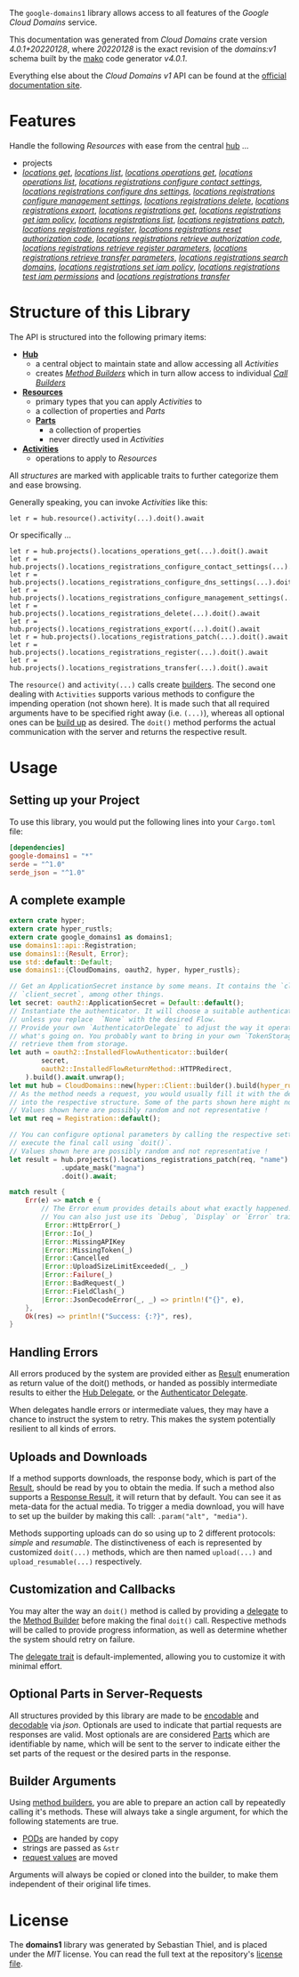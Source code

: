 <!---
DO NOT EDIT !
This file was generated automatically from 'src/generator/templates/api/README.md.mako'
DO NOT EDIT !
-->
The `google-domains1` library allows access to all features of the *Google Cloud Domains* service.

This documentation was generated from *Cloud Domains* crate version *4.0.1+20220128*, where *20220128* is the exact revision of the *domains:v1* schema built by the [mako](http://www.makotemplates.org/) code generator *v4.0.1*.

Everything else about the *Cloud Domains* *v1* API can be found at the
[official documentation site](https://cloud.google.com/domains/).
# Features

Handle the following *Resources* with ease from the central [hub](https://docs.rs/google-domains1/4.0.1+20220128/google_domains1/CloudDomains) ... 

* projects
 * [*locations get*](https://docs.rs/google-domains1/4.0.1+20220128/google_domains1/api::ProjectLocationGetCall), [*locations list*](https://docs.rs/google-domains1/4.0.1+20220128/google_domains1/api::ProjectLocationListCall), [*locations operations get*](https://docs.rs/google-domains1/4.0.1+20220128/google_domains1/api::ProjectLocationOperationGetCall), [*locations operations list*](https://docs.rs/google-domains1/4.0.1+20220128/google_domains1/api::ProjectLocationOperationListCall), [*locations registrations configure contact settings*](https://docs.rs/google-domains1/4.0.1+20220128/google_domains1/api::ProjectLocationRegistrationConfigureContactSettingCall), [*locations registrations configure dns settings*](https://docs.rs/google-domains1/4.0.1+20220128/google_domains1/api::ProjectLocationRegistrationConfigureDnsSettingCall), [*locations registrations configure management settings*](https://docs.rs/google-domains1/4.0.1+20220128/google_domains1/api::ProjectLocationRegistrationConfigureManagementSettingCall), [*locations registrations delete*](https://docs.rs/google-domains1/4.0.1+20220128/google_domains1/api::ProjectLocationRegistrationDeleteCall), [*locations registrations export*](https://docs.rs/google-domains1/4.0.1+20220128/google_domains1/api::ProjectLocationRegistrationExportCall), [*locations registrations get*](https://docs.rs/google-domains1/4.0.1+20220128/google_domains1/api::ProjectLocationRegistrationGetCall), [*locations registrations get iam policy*](https://docs.rs/google-domains1/4.0.1+20220128/google_domains1/api::ProjectLocationRegistrationGetIamPolicyCall), [*locations registrations list*](https://docs.rs/google-domains1/4.0.1+20220128/google_domains1/api::ProjectLocationRegistrationListCall), [*locations registrations patch*](https://docs.rs/google-domains1/4.0.1+20220128/google_domains1/api::ProjectLocationRegistrationPatchCall), [*locations registrations register*](https://docs.rs/google-domains1/4.0.1+20220128/google_domains1/api::ProjectLocationRegistrationRegisterCall), [*locations registrations reset authorization code*](https://docs.rs/google-domains1/4.0.1+20220128/google_domains1/api::ProjectLocationRegistrationResetAuthorizationCodeCall), [*locations registrations retrieve authorization code*](https://docs.rs/google-domains1/4.0.1+20220128/google_domains1/api::ProjectLocationRegistrationRetrieveAuthorizationCodeCall), [*locations registrations retrieve register parameters*](https://docs.rs/google-domains1/4.0.1+20220128/google_domains1/api::ProjectLocationRegistrationRetrieveRegisterParameterCall), [*locations registrations retrieve transfer parameters*](https://docs.rs/google-domains1/4.0.1+20220128/google_domains1/api::ProjectLocationRegistrationRetrieveTransferParameterCall), [*locations registrations search domains*](https://docs.rs/google-domains1/4.0.1+20220128/google_domains1/api::ProjectLocationRegistrationSearchDomainCall), [*locations registrations set iam policy*](https://docs.rs/google-domains1/4.0.1+20220128/google_domains1/api::ProjectLocationRegistrationSetIamPolicyCall), [*locations registrations test iam permissions*](https://docs.rs/google-domains1/4.0.1+20220128/google_domains1/api::ProjectLocationRegistrationTestIamPermissionCall) and [*locations registrations transfer*](https://docs.rs/google-domains1/4.0.1+20220128/google_domains1/api::ProjectLocationRegistrationTransferCall)




# Structure of this Library

The API is structured into the following primary items:

* **[Hub](https://docs.rs/google-domains1/4.0.1+20220128/google_domains1/CloudDomains)**
    * a central object to maintain state and allow accessing all *Activities*
    * creates [*Method Builders*](https://docs.rs/google-domains1/4.0.1+20220128/google_domains1/client::MethodsBuilder) which in turn
      allow access to individual [*Call Builders*](https://docs.rs/google-domains1/4.0.1+20220128/google_domains1/client::CallBuilder)
* **[Resources](https://docs.rs/google-domains1/4.0.1+20220128/google_domains1/client::Resource)**
    * primary types that you can apply *Activities* to
    * a collection of properties and *Parts*
    * **[Parts](https://docs.rs/google-domains1/4.0.1+20220128/google_domains1/client::Part)**
        * a collection of properties
        * never directly used in *Activities*
* **[Activities](https://docs.rs/google-domains1/4.0.1+20220128/google_domains1/client::CallBuilder)**
    * operations to apply to *Resources*

All *structures* are marked with applicable traits to further categorize them and ease browsing.

Generally speaking, you can invoke *Activities* like this:

```Rust,ignore
let r = hub.resource().activity(...).doit().await
```

Or specifically ...

```ignore
let r = hub.projects().locations_operations_get(...).doit().await
let r = hub.projects().locations_registrations_configure_contact_settings(...).doit().await
let r = hub.projects().locations_registrations_configure_dns_settings(...).doit().await
let r = hub.projects().locations_registrations_configure_management_settings(...).doit().await
let r = hub.projects().locations_registrations_delete(...).doit().await
let r = hub.projects().locations_registrations_export(...).doit().await
let r = hub.projects().locations_registrations_patch(...).doit().await
let r = hub.projects().locations_registrations_register(...).doit().await
let r = hub.projects().locations_registrations_transfer(...).doit().await
```

The `resource()` and `activity(...)` calls create [builders][builder-pattern]. The second one dealing with `Activities` 
supports various methods to configure the impending operation (not shown here). It is made such that all required arguments have to be 
specified right away (i.e. `(...)`), whereas all optional ones can be [build up][builder-pattern] as desired.
The `doit()` method performs the actual communication with the server and returns the respective result.

# Usage

## Setting up your Project

To use this library, you would put the following lines into your `Cargo.toml` file:

```toml
[dependencies]
google-domains1 = "*"
serde = "^1.0"
serde_json = "^1.0"
```

## A complete example

```Rust
extern crate hyper;
extern crate hyper_rustls;
extern crate google_domains1 as domains1;
use domains1::api::Registration;
use domains1::{Result, Error};
use std::default::Default;
use domains1::{CloudDomains, oauth2, hyper, hyper_rustls};

// Get an ApplicationSecret instance by some means. It contains the `client_id` and 
// `client_secret`, among other things.
let secret: oauth2::ApplicationSecret = Default::default();
// Instantiate the authenticator. It will choose a suitable authentication flow for you, 
// unless you replace  `None` with the desired Flow.
// Provide your own `AuthenticatorDelegate` to adjust the way it operates and get feedback about 
// what's going on. You probably want to bring in your own `TokenStorage` to persist tokens and
// retrieve them from storage.
let auth = oauth2::InstalledFlowAuthenticator::builder(
        secret,
        oauth2::InstalledFlowReturnMethod::HTTPRedirect,
    ).build().await.unwrap();
let mut hub = CloudDomains::new(hyper::Client::builder().build(hyper_rustls::HttpsConnectorBuilder::new().with_native_roots().https_or_http().enable_http1().enable_http2().build()), auth);
// As the method needs a request, you would usually fill it with the desired information
// into the respective structure. Some of the parts shown here might not be applicable !
// Values shown here are possibly random and not representative !
let mut req = Registration::default();

// You can configure optional parameters by calling the respective setters at will, and
// execute the final call using `doit()`.
// Values shown here are possibly random and not representative !
let result = hub.projects().locations_registrations_patch(req, "name")
             .update_mask("magna")
             .doit().await;

match result {
    Err(e) => match e {
        // The Error enum provides details about what exactly happened.
        // You can also just use its `Debug`, `Display` or `Error` traits
         Error::HttpError(_)
        |Error::Io(_)
        |Error::MissingAPIKey
        |Error::MissingToken(_)
        |Error::Cancelled
        |Error::UploadSizeLimitExceeded(_, _)
        |Error::Failure(_)
        |Error::BadRequest(_)
        |Error::FieldClash(_)
        |Error::JsonDecodeError(_, _) => println!("{}", e),
    },
    Ok(res) => println!("Success: {:?}", res),
}

```
## Handling Errors

All errors produced by the system are provided either as [Result](https://docs.rs/google-domains1/4.0.1+20220128/google_domains1/client::Result) enumeration as return value of
the doit() methods, or handed as possibly intermediate results to either the 
[Hub Delegate](https://docs.rs/google-domains1/4.0.1+20220128/google_domains1/client::Delegate), or the [Authenticator Delegate](https://docs.rs/yup-oauth2/*/yup_oauth2/trait.AuthenticatorDelegate.html).

When delegates handle errors or intermediate values, they may have a chance to instruct the system to retry. This 
makes the system potentially resilient to all kinds of errors.

## Uploads and Downloads
If a method supports downloads, the response body, which is part of the [Result](https://docs.rs/google-domains1/4.0.1+20220128/google_domains1/client::Result), should be
read by you to obtain the media.
If such a method also supports a [Response Result](https://docs.rs/google-domains1/4.0.1+20220128/google_domains1/client::ResponseResult), it will return that by default.
You can see it as meta-data for the actual media. To trigger a media download, you will have to set up the builder by making
this call: `.param("alt", "media")`.

Methods supporting uploads can do so using up to 2 different protocols: 
*simple* and *resumable*. The distinctiveness of each is represented by customized 
`doit(...)` methods, which are then named `upload(...)` and `upload_resumable(...)` respectively.

## Customization and Callbacks

You may alter the way an `doit()` method is called by providing a [delegate](https://docs.rs/google-domains1/4.0.1+20220128/google_domains1/client::Delegate) to the 
[Method Builder](https://docs.rs/google-domains1/4.0.1+20220128/google_domains1/client::CallBuilder) before making the final `doit()` call. 
Respective methods will be called to provide progress information, as well as determine whether the system should 
retry on failure.

The [delegate trait](https://docs.rs/google-domains1/4.0.1+20220128/google_domains1/client::Delegate) is default-implemented, allowing you to customize it with minimal effort.

## Optional Parts in Server-Requests

All structures provided by this library are made to be [encodable](https://docs.rs/google-domains1/4.0.1+20220128/google_domains1/client::RequestValue) and 
[decodable](https://docs.rs/google-domains1/4.0.1+20220128/google_domains1/client::ResponseResult) via *json*. Optionals are used to indicate that partial requests are responses 
are valid.
Most optionals are are considered [Parts](https://docs.rs/google-domains1/4.0.1+20220128/google_domains1/client::Part) which are identifiable by name, which will be sent to 
the server to indicate either the set parts of the request or the desired parts in the response.

## Builder Arguments

Using [method builders](https://docs.rs/google-domains1/4.0.1+20220128/google_domains1/client::CallBuilder), you are able to prepare an action call by repeatedly calling it's methods.
These will always take a single argument, for which the following statements are true.

* [PODs][wiki-pod] are handed by copy
* strings are passed as `&str`
* [request values](https://docs.rs/google-domains1/4.0.1+20220128/google_domains1/client::RequestValue) are moved

Arguments will always be copied or cloned into the builder, to make them independent of their original life times.

[wiki-pod]: http://en.wikipedia.org/wiki/Plain_old_data_structure
[builder-pattern]: http://en.wikipedia.org/wiki/Builder_pattern
[google-go-api]: https://github.com/google/google-api-go-client

# License
The **domains1** library was generated by Sebastian Thiel, and is placed 
under the *MIT* license.
You can read the full text at the repository's [license file][repo-license].

[repo-license]: https://github.com/Byron/google-apis-rsblob/main/LICENSE.md

